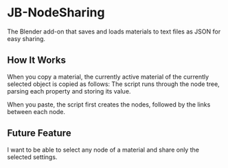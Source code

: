 # JB-NodeSharing
The Blender add-on that saves and loads materials to text files as JSON for easy sharing.

## How It Works

When you copy a material, the currently active material of the currently selected object is copied as follows: The script runs through the node tree, parsing each property and storing its value.

When you paste, the script first creates the nodes, followed by the links between each node.

## Future Feature

I want to be able to select any node of a material and share only the selected settings.

